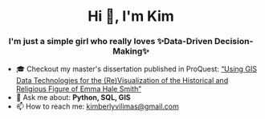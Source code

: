 # <div align="center">Hi 👋, I'm Kim</div>

### <div align="center">I'm just a simple girl who really loves ✨Data-Driven Decision-Making✨</div> 

- :mortar_board: Checkout my master's dissertation published in ProQuest: [“Using GIS Data Technologies for the (Re)Visualization of the Historical and Religious Figure of Emma Hale Smith”](https://about.proquest.com/products-services/dissertations/)
- 💬 Ask me about: **Python, SQL, GIS** 
- 📫 How to reach me: kimberlyvilimas@gmail.com

